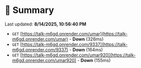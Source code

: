 # 📖 Summary
Last updated: **8/14/2025, 10:56:40 PM**

- `GET` [https://talk-m6gd.onrender.com/umar](https://talk-m6gd.onrender.com/umar) - **Down** (326ms)
- `GET` [https://talk-m6gd.onrender.com/9337](https://talk-m6gd.onrender.com/9337) - **Down** (164ms)
- `GET` [https://talk-m6gd.onrender.com/umar920](https://talk-m6gd.onrender.com/umar920) - **Down** (155ms)
